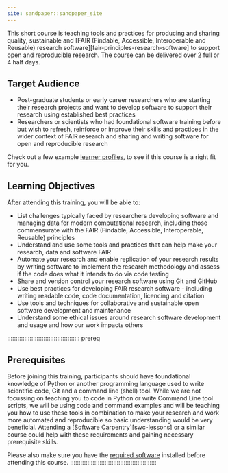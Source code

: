 ```yaml
---
site: sandpaper::sandpaper_site
---
```


This short course is teaching tools and practices for producing and sharing quality, 
sustainable and [FAIR (Findable, Accessible, Interoperable and Reusable) research software][fair-principles-research-software] 
to support open and reproducible research. 
The course can be delivered over 2 full or 4 half days.

## Target Audience

- Post-graduate students or early career researchers who are starting their research projects and want to develop software to support their research using established best practices
- Researchers or scientists who had foundational software training before but wish to refresh, reinforce or improve their skills and practices in the wider context of FAIR research and sharing and writing software for open and reproducible research 

Check out a few example [learner profiles](./profiles.html), to see if this course is a right fit for you.

## Learning Objectives

After attending this training, you will be able to:

- List challenges typically faced by researchers developing software and managing data for modern computational 
research, including those commensurate with the FAIR (Findable, Accessible, Interoperable, Reusable) principles
- Understand and use some tools and practices that can help make your research, data and software FAIR
- Automate your research and enable replication of your research results by writing software to implement the 
research methodology and assess if the code does what it intends to do via code testing
- Share and version control your research software using Git and GitHub
- Use best practices for developing FAIR research software - including writing readable code, 
code documentation, licencing and citation
- Use tools and techniques for collaborative and sustainable open software development and maintenance
- Understand some ethical issues around research software development and usage and how our work impacts others

::::::::::::::::::::::::::::::::::::::::::  prereq

## Prerequisites

Before joining this training, participants should have foundational knowledge of Python or another programming 
language used to write scientific code, Git and a command line (shell) tool.
While we are not focussing on teaching you to code in Python or write Command Line tool scripts, we will be using code
and command examples and will be teaching you how to use these tools in combination to make your research and 
work more automated and reproducible so basic understanding would be very beneficial.
Attending a [Software Carpentry][swc-lessons] or a similar course could help with these requirements and 
gaining necessary prerequisite skills.

Please also make sure you have the [required software](../index.html#setup) installed before attending this course.
::::::::::::::::::::::::::::::::::::::::::::::::::
